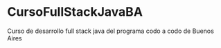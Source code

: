 # CursoFullStackJavaBA
Curso de desarrollo full stack java del programa codo a codo de Buenos Aires
